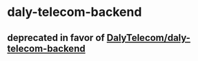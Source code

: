 # daly-telecom-backend
## deprecated in favor of [DalyTelecom/daly-telecom-backend](https://github.com/DalyTelecom/daly-telecom-backend)
